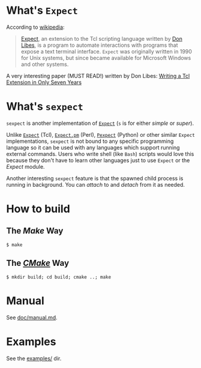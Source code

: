 # What's `Expect`

According to [wikipedia](https://en.wikipedia.org/wiki/Expect):

> [Expect][expect], an extension to the Tcl scripting language written by
[Don Libes][don], is a program to automate
interactions with programs that expose a text terminal interface. `Expect` was
originally written in 1990 for Unix systems, but since became available for
Microsoft Windows and other systems.

A very interesting paper (MUST READ!) written by Don Libes: [Writing a Tcl Extension in Only Seven Years][7y]

[don]: https://en.wikipedia.org/wiki/Don_Libes
[7y]:  https://ws680.nist.gov/publication/get_pdf.cfm?pub_id=821282

# What's `sexpect`

`sexpect` is another implementation of [`Expect`][expect] (`s` is for either *simple* or
*super*).

Unlike [`Expect`][expect] (Tcl), [`Expect.pm`][expect.pm] (Perl),
[`Pexpect`][pexpect] (Python) or other similar
`Expect` implementations, `sexpect` is not bound to any specific programming
language so it can be used with any languages which support running external
commands. Users who write shell (like `Bash`) scripts would love this because
they don't have to learn other languages just to use `Expect` or the *Expect*
module.

Another interesting `sexpect` feature is that the spawned child process is
running in background. You can *attach* to and *detach* from it as needed.

# How to build

## The *Make* Way

    $ make

## The [*CMake*](https://cmake.org/) Way

    $ mkdir build; cd build; cmake ..; make
    
# Manual

See [doc/manual.md](doc/manual.md).
    
# Examples

See the [examples/](https://github.com/clarkwang/sexpect/tree/master/examples) dir.

[expect]:    https://www.nist.gov/services-resources/software/expect
[expect.pm]: http://search.cpan.org/perldoc?Expect
[pexpect]:   https://pexpect.readthedocs.io/
